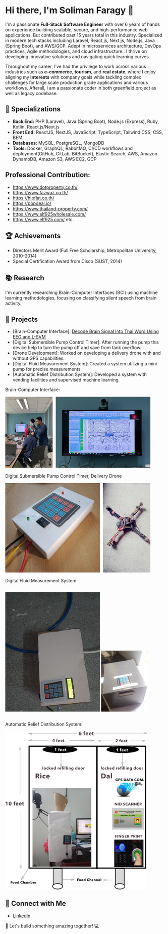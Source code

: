 # Hi there, I'm Soliman Faragy 👋

I'm a passionate **Full-Stack Software Engineer** with over 6 years of hands on experience building scalable, secure, and high-performance web applications. But contributed past 15 years total in this industry. Specialized in modern tech stacks including Laravel, React.js, Next.js, Node.js, Java (Spring Boot), and AWS/GCP. Adept in microservices architecture, DevOps practices, Agile methodologies, and cloud infrastructure.. I thrive on developing innovative solutions and navigating quick learning curves.

Throughout my career, I’ve had the privilege to work across various industries such as **e-commerce**, **tourism**, and **real estate**, where I enjoy aligning my **interests** with company goals while tackling complex challenges for large scale production grade applications and various workflows. Afterall, I am a passionate coder in both greenfield project as well as legacy codebase.

## 🌟 **Specializations**

- **Back End:** PHP (Laravel), Java (Spring Boot), Node.js (Express), Ruby, Kotlin, React.js/Next.js
- **Front End:** ReactJS, NextJS, JavaScript, TypeScript, Tailwind CSS, CSS, BEM,
- **Databases:** MySQL, PostgreSQL, MongoDB
- **Tools:** Docker, GraphQL, RabbitMQ, CI/CD workflows and deployment(GitHub, GitLab, BitBucket), Elastic Search, AWS, Amazon DynamoDB, Amazon S3, AWS EC2, GCP

## Professional Contribution:

- https://www.dotproperty.co.th/
- https://www.fazwaz.co.th/
- https://hipflat.co.th/
- https://popdeal.io/
- https://www.thailand-property.com/
- https://www.elf925wholesale.com/
- https://www.elf925.com/ etc.

## 🏆 Achievements

- Directors Merit Award (Full Free Scholarship, Metropolitan University, 2010-2014)
- Special Certification Award from Cisco (SUST, 2014)

## 📚 Research

I'm currently researching Brain-Computer Interfaces (BCI) using machine learning methodologies, focusing on classifying silent speech from brain activity.

## 🌟 Projects

- [Brain-Computer Interface]: <a href="https://ieeexplore.ieee.org/document/10354583">Decode Brain Signal Into Thai Word Using EEG and L-SVM</a>
- [Digital Submersible Pump Control Timer]: After running the pump this device help to turn the pump off and save from tank overflow.
- [Drone Development]: Worked on developing a delivery drone with and without GPS capabilities.
- [Digital Fluid Measurement System]: Created a system utilizing a mini pump for precise measurements.
- [Automatic Relief Distribution System]: Developed a system with vending facilities and supervised machine learning.
<p>Brain-Computer Interface:</p>
<div style="display: inline-flex; gap: 10px;">
  <img src="./screenshot/research-1.jpeg" alt="Research Image 1" width="150"/>
  <img src="./screenshot/research-2.jpeg" alt="Research Image 2" width="300"/>
</div>
<p>Digital Submersible Pump Control Timer, Delivery Drone</p>
<div style="display: inline-flex; gap: 10px;">
  <img src="./screenshot/research-3.jpeg" alt="Research Image 1" width="300"/>
<img src="./screenshot/research-6.jpeg" alt="Delivery drone" width="150"/>
</div>
<p>Digital Fluid Measurement System:</p>
<div style="display: inline-flex; gap: 10px;">

<img src="./screenshot/research-4.jpeg" alt="Digital Fluid Measurement System" width="300"/> <img src="./screenshot/research-5.jpeg" alt="Digital Fluid Measurement System" width="150"/>

</div>
<p>Automatic Relief Distribution System:</p>
<div>
<img src="./screenshot/research-7.png" alt="Automatic Relief Distribution System" width="450"/>

</div>

## 🤝 Connect with Me

- <a href="https://www.linkedin.com/in/md-soliman-f-b3b3a347/">LinkedIn</a>

🚀 Let's build something amazing together! 💻
